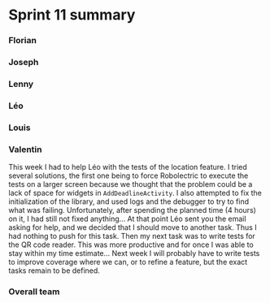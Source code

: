 Sprint 11 summary
================

### Florian

### Joseph

### Lenny

### Léo

### Louis

### Valentin
This week I had to help Léo with the tests of the location feature. I tried
several solutions, the first one being to force Robolectric to execute the tests
on a larger screen because we thought that the problem could be a lack of space
for widgets in `AddDeadlineActivity`. I also attempted to fix the initialization
of the library, and used logs and the debugger to try to find what was failing.
Unfortunately, after spending the planned time (4 hours) on it, I had still
not fixed anything... At that point Léo sent you the email asking for help,
and we decided that I should move to another task. Thus I had nothing to
push for this task. Then my next task was to write tests for the QR code reader.
This was more productive and for once I was able to stay within my time
estimate... Next week I will probably have to write tests to improve coverage
where we can, or to refine a feature, but the exact tasks remain to be defined.

### Overall team
